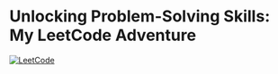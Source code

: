 # Unlocking Problem-Solving Skills: My LeetCode Adventure
[![LeetCode](https://img.shields.io/badge/LeetCode-a_vinay-375a7f?logo=leetcode&logoWidth=400)](https://leetcode.com/a_vinay/)

